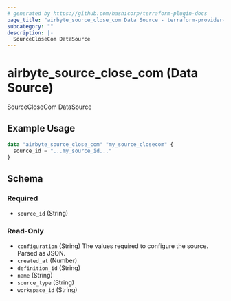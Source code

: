 ```yaml
---
# generated by https://github.com/hashicorp/terraform-plugin-docs
page_title: "airbyte_source_close_com Data Source - terraform-provider-airbyte"
subcategory: ""
description: |-
  SourceCloseCom DataSource
---
```


# airbyte_source_close_com (Data Source)

SourceCloseCom DataSource

## Example Usage

```terraform
data "airbyte_source_close_com" "my_source_closecom" {
  source_id = "...my_source_id..."
}
```

<!-- schema generated by tfplugindocs -->
## Schema

### Required

- `source_id` (String)

### Read-Only

- `configuration` (String) The values required to configure the source. Parsed as JSON.
- `created_at` (Number)
- `definition_id` (String)
- `name` (String)
- `source_type` (String)
- `workspace_id` (String)
